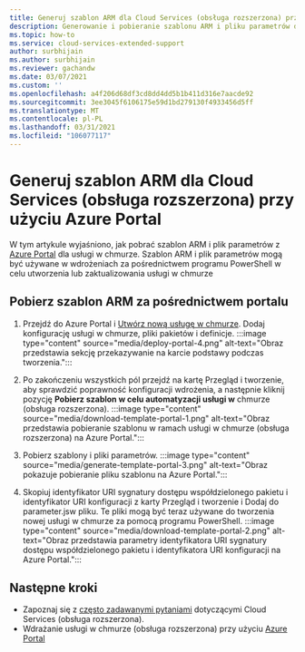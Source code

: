 ```yaml
---
title: Generuj szablon ARM dla Cloud Services (obsługa rozszerzona) przy użyciu Azure Portal
description: Generowanie i pobieranie szablonu ARM i pliku parametrów dla Cloud Services (obsługa rozszerzona) przy użyciu Azure Portal
ms.topic: how-to
ms.service: cloud-services-extended-support
author: surbhijain
ms.author: surbhijain
ms.reviewer: gachandw
ms.date: 03/07/2021
ms.custom: ''
ms.openlocfilehash: a4f206d68df3cd8dd4dd5b1b411d316e7aacde92
ms.sourcegitcommit: 3ee3045f6106175e59d1bd279130f4933456d5ff
ms.translationtype: MT
ms.contentlocale: pl-PL
ms.lasthandoff: 03/31/2021
ms.locfileid: "106077117"
---
```

# <a name="generate-arm-template-for-cloud-services-extended-support-using-the-azure-portal"></a>Generuj szablon ARM dla Cloud Services (obsługa rozszerzona) przy użyciu Azure Portal

W tym artykule wyjaśniono, jak pobrać szablon ARM i plik parametrów z [Azure Portal](https://portal.azure.com) dla usługi w chmurze. Szablon ARM i plik parametrów mogą być używane w wdrożeniach za pośrednictwem programu PowerShell w celu utworzenia lub zaktualizowania usługi w chmurze

## <a name="get-arm-template-via-portal"></a>Pobierz szablon ARM za pośrednictwem portalu

  1. Przejdź do Azure Portal i [Utwórz nową usługę w chmurze](deploy-portal.md). Dodaj konfigurację usługi w chmurze, pliki pakietów i definicje. 
    :::image type="content" source="media/deploy-portal-4.png" alt-text="Obraz przedstawia sekcję przekazywanie na karcie podstawy podczas tworzenia.":::
  
  2. Po zakończeniu wszystkich pól przejdź na kartę Przegląd i tworzenie, aby sprawdzić poprawność konfiguracji wdrożenia, a następnie kliknij pozycję **Pobierz szablon w celu automatyzacji usługi w** chmurze (obsługa rozszerzona).
    :::image type="content" source="media/download-template-portal-1.png" alt-text="Obraz przedstawia pobieranie szablonu w ramach usługi w chmurze (obsługa rozszerzona) na Azure Portal.":::
  
  3. Pobierz szablony i pliki parametrów. 
    :::image type="content" source="media/generate-template-portal-3.png" alt-text="Obraz pokazuje pobieranie pliku szablonu na Azure Portal.":::
  
  4. Skopiuj identyfikator URI sygnatury dostępu współdzielonego pakietu i identyfikator URI konfiguracji z karty Przegląd i tworzenie i Dodaj do parameter.jsw pliku. Te pliki mogą być teraz używane do tworzenia nowej usługi w chmurze za pomocą programu PowerShell.
    :::image type="content" source="media/download-template-portal-2.png" alt-text="Obraz przedstawia parametry identyfikatora URI sygnatury dostępu współdzielonego pakietu i identyfikatora URI konfiguracji na Azure Portal.":::
  
## <a name="next-steps"></a>Następne kroki 
- Zapoznaj się z [często zadawanymi pytaniami](faq.md) dotyczącymi Cloud Services (obsługa rozszerzona).
- Wdrażanie usługi w chmurze (obsługa rozszerzona) przy użyciu [Azure Portal](deploy-portal.md)
  
